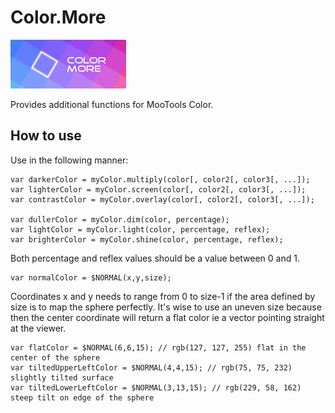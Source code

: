 Color.More
==========

![Screenshot](https://github.com/robotacon/Color.More/raw/master/logo.png)

Provides additional functions for MooTools Color.	

How to use
----------

Use in the following manner:

	var darkerColor = myColor.multiply(color[, color2[, color3[, ...]);
	var lighterColor = myColor.screen(color[, color2[, color3[, ...]);
	var contrastColor = myColor.overlay(color[, color2[, color3[, ...]);

	var dullerColor = myColor.dim(color, percentage);
	var lightColor = myColor.light(color, percentage, reflex);
	var brighterColor = myColor.shine(color, percentage, reflex);

Both percentage and reflex values should be a value between 0 and 1.

	var normalColor = $NORMAL(x,y,size);

Coordinates x and y needs to range from 0 to size-1 if the area defined by size is to map the sphere perfectly.
It's wise to use an uneven size because then the center coordinate will return a flat color ie a vector pointing straight at the viewer.

	var flatColor = $NORMAL(6,6,15); // rgb(127, 127, 255) flat in the center of the sphere
	var tiltedUpperLeftColor = $NORMAL(4,4,15); // rgb(75, 75, 232) slightly tilted surface
	var tiltedLowerLeftColor = $NORMAL(3,13,15); // rgb(229, 58, 162) steep tilt on edge of the sphere



